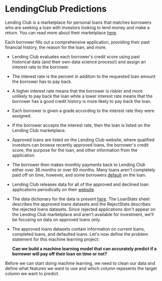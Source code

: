 
# LendingClub Predictions

Lending Club is a marketplace for personal loans that matches borrowers who are seeking a loan with investors looking to lend money and make a return. You can read more about their marketplace [here](https://www.lendingclub.com/public/how-peer-lending-works.action).

Each borrower fills out a comprehensive application, providing their past financial history, the reason for the loan, and more. 
- Lending Club evaluates each borrower's credit score using past historical data (and their own data science process!) and assign an interest rate to the borrower. 
- The interest rate is the percent in addition to the requested loan amount the borrower has to pay back. 
- A higher interest rate means that the borrower is riskier and more unlikely to pay back the loan while a lower interest rate means that the borrower has a good credit history is more likely to pay back the loan. 
- Each borrower is given a grade according to the interest rate they were assigned. 
- If the borrower accepts the interest rate, then the loan is listed on the Lending Club marketplace.
- Approved loans are listed on the Lending Club website, where qualified investors can browse recently approved loans, the borrower's credit score, the purpose for the loan, and other information from the application.
- The borrower then makes monthly payments back to Lending Club either over 36 months or over 60 months. Many loans aren't completely paid off on time, however, and some borrowers [default](https://www.lendingclub.com/investing/investor-education/collection-of-monthly-payments) on the loan.
- Lending Club releases data for all of the approved and declined loan applications periodically on their [website](https://www.lendingclub.com/info/download-data.action).
- The data dictionary for the data is present [here](https://github.com/ajdatahub/ProjectDS/tree/master/LendingClub%20Predictions). The LoanStats sheet describes the approved loans datasets and the RejectStats describes the rejected loans datasets. Since rejected applications don't appear on the Lending Club marketplace and aren't available for investment, we'll be focusing on data on approved loans only.


- The approved loans datasets contain information on current loans, completed loans, and defaulted loans. Let's now define the problem statement for this machine learning project:

    __Can we build a machine learning model that can accurately predict if a borrower will pay off their loan on time or not?__


Before we can start doing machine learning, we need to clean our data and define what features we want to use and which column repesents the target column we want to predict.
